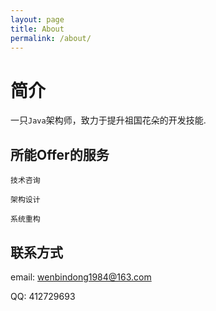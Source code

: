 ```yaml
---
layout: page
title: About
permalink: /about/
---
```


# 简介

一只`Java`架构师，致力于提升祖国花朵的开发技能.

## 所能Offer的服务

`技术咨询` 

`架构设计`

`系统重构`

## 联系方式

email: wenbindong1984@163.com

QQ: 412729693